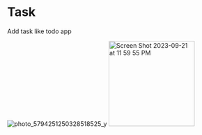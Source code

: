 # Task 

Add task like todo app

![photo_5794251250328518525_y](https://github.com/YeshiwasT/2023-project-phase-mobile-tasks/assets/81110077/ee518e8b-5d53-460f-ae5e-1d060c92ec86)
<img width="197" alt="Screen Shot 2023-09-21 at 11 59 55 PM" src="https://github.com/YeshiwasT/2023-project-phase-mobile-tasks/assets/81110077/ddf2b31f-63ee-45d9-9ecc-2403870032fd">
